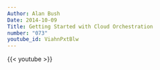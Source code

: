 ```yaml
---
Author: Alan Bush
Date: 2014-10-09
Title: Getting Started with Cloud Orchestration
number: "073"
youtube_id: ViahnPxtBlw
---
```


{{< youtube >}}

